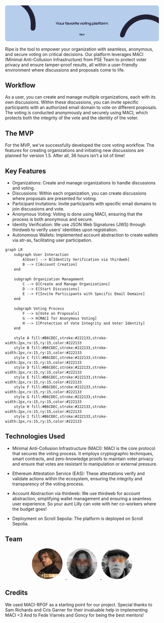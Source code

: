 ![Ripe Slogan](readme/ripe.png)

Ripe is the tool to empower your organization with seamless, anonymous, and secure voting on critical decisions. Our platform leverages MACI (Minimal Anti-Collusion Infrastructure) from PSE Team to protect voter privacy and ensure tamper-proof results, all within a user-friendly environment where discussions and proposals come to life.

## Workflow
As a user, you can create and manage multiple organizations, each with its own discussions. Within these discussions, you can invite specific participants with an authorized email domain to vote on different proposals. The voting is conducted anonymously and securely using MACI, which protects both the integrity of the vote and the identity of the voter.

## The MVP
For the MVP, we've successfully developed the core voting workflow. The features for creating organizations and initiating new discussions are planned for version 1.5. After all, 36 hours isn’t a lot of time!

## Key Features
- Organizations: Create and manage organizations to handle discussions and voting.
- Discussions: Within each organization, you can create discussions where proposals are presented for voting.
- Participant Invitations: Invite participants with specific email domains to join discussions and vote.
- Anonymous Voting: Voting is done using MACI, ensuring that the process is both anonymous and secure.
- Identity Verification: We use JSON Web Signatures (JWS) through thirdweb to verify users' identities upon registration.
- Autonomous Wallets: Implemented account abstraction to create wallets via atr-as, facilitating user participation.
```mermaid
graph LR
    subgraph User Interaction
        A[User] --> B[Identity Verification via thirdweb]
        B --> C[Account Creation]
    end

    subgraph Organization Management
        C --> D[Create and Manage Organizations]
        D --> E[Start Discussions]
        E --> F[Invite Participants with Specific Email Domains]
    end

    subgraph Voting Process
        F --> G[Vote on Proposals]
        G --> H[MACI for Anonymous Voting]
        H --> I[Protection of Vote Integrity and Voter Identity]
    end

    style A fill:#B6CDEC,stroke:#222133,stroke-width:2px,rx:15,ry:15,color:#222133
    style B fill:#B6CDEC,stroke:#222133,stroke-width:2px,rx:15,ry:15,color:#222133
    style C fill:#B6CDEC,stroke:#222133,stroke-width:2px,rx:15,ry:15,color:#222133
    style D fill:#B6CDEC,stroke:#222133,stroke-width:2px,rx:15,ry:15,color:#222133
    style E fill:#B6CDEC,stroke:#222133,stroke-width:2px,rx:15,ry:15,color:#222133
    style F fill:#B6CDEC,stroke:#222133,stroke-width:2px,rx:15,ry:15,color:#222133
    style G fill:#B6CDEC,stroke:#222133,stroke-width:2px,rx:15,ry:15,color:#222133
    style H fill:#B6CDEC,stroke:#222133,stroke-width:2px,rx:15,ry:15,color:#222133
    style I fill:#B6CDEC,stroke:#222133,stroke-width:2px,rx:15,ry:15,color:#222133

```
## Technologies Used

- Minimal Anti-Collusion Infrastructure (MACI): MACI is the core protocol that secures the voting process. It employs cryptographic techniques, smart contracts, and zero-knowledge proofs to maintain voter privacy and ensure that votes are resistant to manipulation or external pressure.

- Ethereum Attestation Service (EAS): These attestations verify and validate actions within the ecosystem, ensuring the integrity and transparency of the voting process.

- Account Abstraction via thirdweb: We use thirdweb for account abstraction, simplifying wallet management and ensuring a seamless user experience. So your aunt Lilly can vote with her co-workers where the budget goes!

- Deployment on Scroll Sepolia: The platform is deployed on Scroll Sepolia.

## Team

<p align="center">
    <a href="https://x.com/santi_nihany">
        <img src="/readme/santi.png" alt="Alt Text 2" width="100" height="100" style="margin-right: 10px;>
    </a>
     <a href="https://x.com/luzalbaposse">
        <img src="/readme/luz.png" alt="Alt Text 1" width="100" height="100" style="margin-right: 10px;>
    </a>
    <a href="https://x.com/PatojPeralta">
        <img src="/readme/pato.png" alt="Alt Text 3" width="100" height="100">
    </a>
</p>

## Credits 

We used MACI-RPGF as a starting point for our project.
Special thanks to Sam Richards and Cris Garner for their invaluable help in implementing MACI <3
And to Fede Viarnés and Goncy for being the best mentors!




